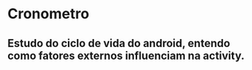 # Cronometro 

## Estudo do ciclo de vida do android, entendo como fatores externos influenciam na activity.


